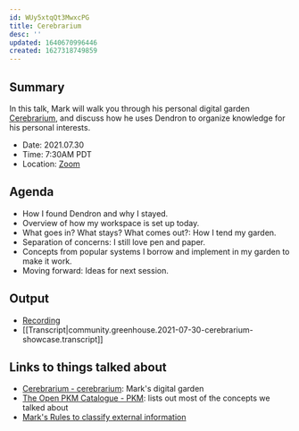 ```yaml
---
id: WUy5xtqQt3MwxcPG
title: Cerebrarium
desc: ''
updated: 1640670996446
created: 1627318749859
---
```


## Summary

In this talk, Mark will walk you through his personal digital garden [Cerebrarium](https://cerebrarium.garden), and discuss how he uses Dendron to organize knowledge for his personal interests.

- Date: 2021.07.30
- Time: 7:30AM PDT
- Location: [Zoom](https://us02web.zoom.us/j/89245933363?pwd=UVFhb1ZZZDd3OW1VOHNKODZSTmlwUT09)

## Agenda
- How I found Dendron and why I stayed.
- Overview of how my workspace is set up today.
- What goes in? What stays? What comes out?: How I tend my garden.
- Separation of concerns: I still love pen and paper.
- Concepts from popular systems I borrow and implement in my garden to make it work.
- Moving forward: Ideas for next session.

## Output
- [Recording](https://www.youtube.com/watch?v=eOmUqvbUleo)
- [[Transcript|community.greenhouse.2021-07-30-cerebrarium-showcase.transcript]]

## Links to things talked about
- [Cerebrarium - cerebrarium](https://cerebrarium.garden): Mark's digital garden
- [The Open PKM Catalogue - PKM](https://pkm.dendron.so/): lists out most of the concepts we talked about
- [Mark's Rules to classify external information](https://cerebrarium.garden/notes/Y_H6rBwXIinOO1QtrsNLV/)
